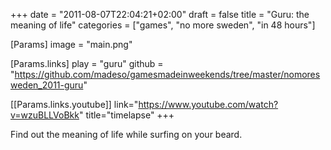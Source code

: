 +++
date = "2011-08-07T22:04:21+02:00"
draft = false
title = "Guru: the meaning of life"
categories = ["games", "no more sweden", "in 48 hours"]

[Params]
image = "main.png"

[Params.links]
play = "guru"
github = "https://github.com/madeso/gamesmadeinweekends/tree/master/nomoresweden_2011-guru"

[[Params.links.youtube]]
link="https://www.youtube.com/watch?v=wzuBLLVoBkk"
title="timelapse"
+++

Find out the meaning of life while surfing on your beard.
